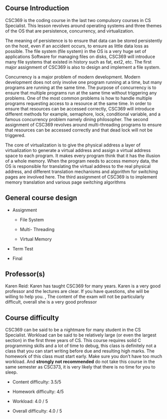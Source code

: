 ## Course Introduction
CSC369 is the coding course in the last two compulsory courses in CS Specialist.  This lesson revolves around operating systems and three themes of the OS that are persistence, concurrency, and virtualization.

The meaning of persistence is to ensure that data can be stored persistently on the host, even if an accident occurs, to ensure as little data loss as possible. The file system (file system) in the OS is a very huge set of applications
Software for managing files on disks, CSC369 will introduce many file systems that existed in history such as fat, ext2, etc. The first major assignment of CSC369 is also to design and implement a file system.

Concurrency is a major problem of modern development. Modern development does not only involve one program running at a time, but many programs are running at the same time. The purpose of concurrency is to ensure that multiple programs run at the same time without triggering any problems. One of the most common problems is how to handle multiple programs requesting access to a resource at the same time. In order to ensure that resources can be accessed correctly, CSC369 will introduce different methods
for example, semaphore, lock, conditional variable, and a famous concurrency problem namely dining philosopher.
The second assignment of CSC369 revolves around multi-threading programs to ensure that resources can be accessed correctly and that dead lock will not be triggered.

The core of virtualization is to give the physical address a layer of virtualization to generate a virtual address and assign a virtual address space to each program.
It makes every program think that it has the illusion of a whole memory. When the program needs to access memory data, the OS is responsible for translating the virtual address to the real physical address, and different translation mechanisms and algorithm for switching pages are involved here.
The third assignment of CSC369 is to implement memory translation and various page switching algorithms

## General course design
- Assignment
    + File System
      
    + Multi- Threading
      
    + Virtual Memory
- Term Test
  
- Final

## Professor(s)
Karen Reid: Karen has taught CSC369 for many years.  Karen is a very good professor and the lectures are clear. If you have questions, she will be willing to help you. , The content of the exam will not be particularly difficult, overall she is a very good professor

## Course difficulty
CSC369 can be said to be a nightmare for many student in the CS Specialist. Workload can be said to be relatively large (or even the largest section) in the first three years of CS. This course requires solid C programming skills and
a lot of time to debug, this class is definitely not a class that you can start writing before due and resulting high marks. The homework of this class must start early.
Make sure you don’t have too much workload. And **strongly not recommended** do not take this course in the same semester as CSC373, it is very likely that there is no time for you to sleep.

- Content difficulty: 3.5/5

- Homework difficulty: 4/5

- Workload: 4.0 / 5

- Overall difficulty: 4.0 / 5